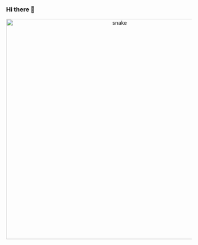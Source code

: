 ### Hi there 👋

<p align="center">
 <img width="600" src="assets/github-snake.svg" alt="snake"/>
</p>
